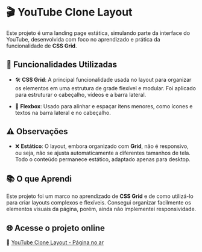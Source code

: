 # 🎬 YouTube Clone Layout

Este projeto é uma landing page estática, simulando parte da interface do YouTube, desenvolvida com foco no aprendizado e prática da funcionalidade de **CSS Grid**.

## 🚀 Funcionalidades Utilizadas

- 🛠️ **CSS Grid**: A principal funcionalidade usada no layout para organizar os elementos em uma estrutura de grade flexível e modular. Foi aplicado para estruturar o cabeçalho, vídeos e a barra lateral.
  
- 🧩 **Flexbox**: Usado para alinhar e espaçar itens menores, como ícones e textos na barra lateral e no cabeçalho.

## ⚠️ Observações

- ❌ **Estático**: O layout, embora organizado com **Grid**, não é responsivo, ou seja, não se ajusta automaticamente a diferentes tamanhos de tela. Todo o conteúdo permanece estático, adaptado apenas para desktop.

## 📚 O que Aprendi

Este projeto foi um marco no aprendizado de **CSS Grid** e de como utilizá-lo para criar layouts complexos e flexíveis. Consegui organizar facilmente os elementos visuais da página, porém, ainda não implementei responsividade.

## 🌐 Acesse o projeto online

🔗 [YouTube Clone Layout - Página no ar](https://pardal-code.github.io/lading_pg_home_YouTube/)  
